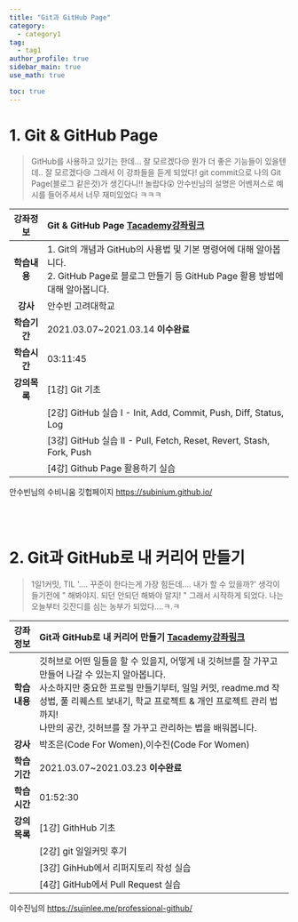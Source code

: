 ```yaml
---
title: "Git과 GitHub Page"
category:
  - category1
tag:
  - tag1
author_profile: true
sidebar_main: true
use_math: true

toc: true
---
```


# 1. Git & GitHub Page

> GitHub를 사용하고 있기는 한데... 잘 모르겠다😒
> 뭔가 더 좋은 기능들이 있을텐데.. 잘 모르겠다😢
> 그래서 이 강좌들을 듣게 되었다!
> git commit으로 나의 Git Page(블로그 같은것)가 생긴다니!! 놀랍다😲
> 안수빈님의 설명은 어벤져스로 예시를 들어주셔서 너무 재미있었다 ㅋㅋㅋ

| **강좌정보** | Git & GitHub Page [Tacademy강좌링크](https://tacademy.skplanet.com/live/player/onlineLectureDetail.action)                                      |
| :----------: | :---------------------------------------------------------------------------------------------------------------------------------------------- |
| **학습내용** | 1. Git의 개념과 GitHub의 사용법 및 기본 명령어에 대해 알아봅니다.<br>2. GitHub Page로 블로그 만들기 등 GitHub Page 활용 방법에 대해 알아봅니다. |
|   **강사**   | 안수빈 고려대학교                                                                                                                               |
| **학습기간** | 2021.03.07~2021.03.14 **이수완료**                                                                                                              |
| **학습시간** | 03:11:45                                                                                                                                        |
| **강의목록** | [1강] Git 기초                                                                                                                                  |
|              | [2강] GitHub 실습 I - Init, Add, Commit, Push, Diff, Status, Log                                                                                |
|              | [3강] GitHub 실습 II - Pull, Fetch, Reset, Revert, Stash, Fork, Push                                                                            |
|              | [4강] Github Page 활용하기 실습                                                                                                                 |

안수빈님의 수비니움 깃헙페이지 <https://subinium.github.io/>

<br><br>

# 2. Git과 GitHub로 내 커리어 만들기

> 1일1커밋, TIL
> '.... 꾸준이 한다는게 가장 힘든데.... 내가 할 수 있을까?' 생각이 들기전에
> " 해봐야지. 되던 안되던 해봐야 알지! "
> 그래서 시작하게 되었다.
> 나는 오늘부터 깃잔디를 심는 농부가 되었다....ㅋ.ㅋ

| **강좌정보** | Git과 GitHub로 내 커리어 만들기 [Tacademy강좌링크](https://tacademy.skplanet.com/live/player/onlineLectureDetail.action?seq=130)                                                                                                                                                                   |
| :----------: | :------------------------------------------------------------------------------------------------------------------------------------------------------------------------------------------------------------------------------------------------------------------------------------------------- |
| **학습내용** | 깃허브로 어떤 일들을 할 수 있을지, 어떻게 내 깃허브를 잘 가꾸고 만들어 나갈 수 있는지 알아봅니다.<br>사소하지만 중요한 프로필 만들기부터, 일일 커밋, readme.md 작성법, 풀 리퀘스트 보내기, 학교 프로젝트 & 개인 프로젝트 관리 법까지!<br>나만의 공간, 깃허브를 잘 가꾸고 관리하는 법을 배워봅니다. |
|   **강사**   | 박조은(Code For Women),이수진(Code For Women)                                                                                                                                                                                                                                                      |
| **학습기간** | 2021.03.07~2021.03.23 **이수완료**                                                                                                                                                                                                                                                                 |
| **학습시간** | 01:52:30                                                                                                                                                                                                                                                                                           |
| **강의목록** | [1강] GithHub 기초                                                                                                                                                                                                                                                                                 |
|              | [2강] git 일일커밋 후기                                                                                                                                                                                                                                                                            |
|              | [3강] GihHub에서 리퍼지토리 작성 실습                                                                                                                                                                                                                                                              |
|              | [4강] GitHub에서 Pull Request 실습                                                                                                                                                                                                                                                                 |
이수진님의 <https://sujinlee.me/professional-github/>